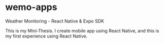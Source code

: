 # wemo-apps
Weather Monitoring - React Native & Expo SDK

This is my Mini-Thesis. I create mobile app using React Native, and this is my first experience using React Native.
